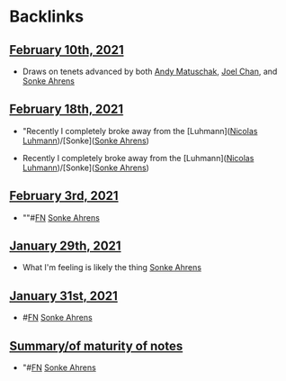 
# Backlinks
## [February 10th, 2021](<February 10th, 2021.md>)
- Draws on tenets advanced by both [Andy Matuschak](<Andy Matuschak.md>), [Joel Chan](<Joel Chan.md>), and [Sonke Ahrens](<Sonke Ahrens.md>)

## [February 18th, 2021](<February 18th, 2021.md>)
- "Recently I completely broke away from the [Luhmann]([Nicolas Luhmann](<Nicolas Luhmann.md>))/[Sonke]([Sonke Ahrens](<Sonke Ahrens.md>))

- Recently I completely broke away from the [Luhmann]([Nicolas Luhmann](<Nicolas Luhmann.md>))/[Sonke]([Sonke Ahrens](<Sonke Ahrens.md>))

## [February 3rd, 2021](<February 3rd, 2021.md>)
- ""#[FN](<FN.md>) [Sonke Ahrens](<Sonke Ahrens.md>)

## [January 29th, 2021](<January 29th, 2021.md>)
- What I'm feeling is likely the thing [Sonke Ahrens](<Sonke Ahrens.md>)

## [January 31st, 2021](<January 31st, 2021.md>)
- #[FN](<FN.md>) [Sonke Ahrens](<Sonke Ahrens.md>)

## [Summary/of maturity of notes](<Summary/of maturity of notes.md>)
- "#[FN](<FN.md>) [Sonke Ahrens](<Sonke Ahrens.md>)

